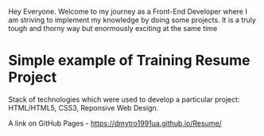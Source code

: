 Hey Everyone. Welcome to my journey as a Front-End Developer where I am striving to implement my knowledge by doing some projects. It is a truly tough and thorny way but enormously exciting at the same time

# Simple example of Training Resume Project

Stack of technologies which were used to develop a particular project: HTML/HTML5, CSS3, Reponsive Web Design.

A link on GitHub Pages - https://dmytro1991ua.github.io/Resume/
